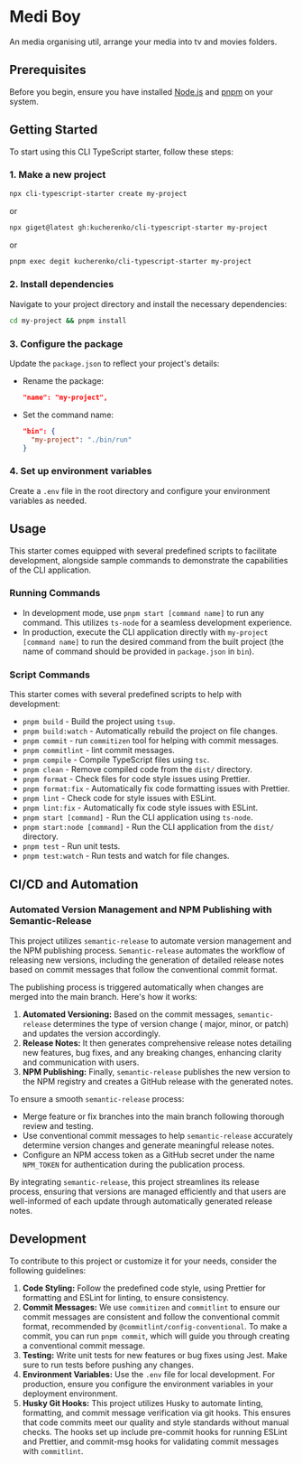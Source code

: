 # Medi Boy
An media organising util, arrange your media into tv and movies folders.

## Prerequisites

Before you begin, ensure you have installed [Node.js](https://nodejs.org/) and [pnpm](https://pnpm.io/) on your system.

## Getting Started

To start using this CLI TypeScript starter, follow these steps:

### 1. Make a new project

```sh
npx cli-typescript-starter create my-project
```

or

```sh
npx giget@latest gh:kucherenko/cli-typescript-starter my-project
```

or

```sh
pnpm exec degit kucherenko/cli-typescript-starter my-project
```

### 2. Install dependencies

Navigate to your project directory and install the necessary dependencies:

```sh
cd my-project && pnpm install
```

### 3. Configure the package

Update the `package.json` to reflect your project's details:

- Rename the package:
  ```json
  "name": "my-project",
  ```
- Set the command name:
  ```json
  "bin": {
    "my-project": "./bin/run"
  }
  ```

### 4. Set up environment variables

Create a `.env` file in the root directory and configure your environment variables as needed.

## Usage

This starter comes equipped with several predefined scripts to facilitate development, alongside sample commands to
demonstrate the capabilities of the CLI application.

### Running Commands

- In development mode, use `pnpm start [command name]` to run any command. This utilizes `ts-node` for a seamless
  development experience.
- In production, execute the CLI application directly with `my-project [command name]` to run the desired
  command from the built project (the name of command should be provided in `package.json` in `bin`).

### Script Commands

This starter comes with several predefined scripts to help with development:

- `pnpm build` - Build the project using `tsup`.
- `pnpm build:watch` - Automatically rebuild the project on file changes.
- `pnpm commit` - run `commitizen` tool for helping with commit messages.
- `pnpm commitlint` - lint commit messages.
- `pnpm compile` - Compile TypeScript files using `tsc`.
- `pnpm clean` - Remove compiled code from the `dist/` directory.
- `pnpm format` - Check files for code style issues using Prettier.
- `pnpm format:fix` - Automatically fix code formatting issues with Prettier.
- `pnpm lint` - Check code for style issues with ESLint.
- `pnpm lint:fix` - Automatically fix code style issues with ESLint.
- `pnpm start [command]` - Run the CLI application using `ts-node`.
- `pnpm start:node [command]` - Run the CLI application from the `dist/` directory.
- `pnpm test` - Run unit tests.
- `pnpm test:watch` - Run tests and watch for file changes.

## CI/CD and Automation

### Automated Version Management and NPM Publishing with Semantic-Release

This project utilizes `semantic-release` to automate version management and the NPM publishing
process. `Semantic-release` automates the workflow of releasing new versions, including the generation of detailed
release notes based on commit messages that follow the conventional commit format.

The publishing process is triggered automatically when changes are merged into the main branch. Here's how it works:

1. **Automated Versioning:** Based on the commit messages, `semantic-release` determines the type of version change (
   major, minor, or patch) and updates the version accordingly.
2. **Release Notes:** It then generates comprehensive release notes detailing new features, bug fixes, and any breaking
   changes, enhancing clarity and communication with users.
3. **NPM Publishing:** Finally, `semantic-release` publishes the new version to the NPM registry and creates a GitHub
   release with the generated notes.

To ensure a smooth `semantic-release` process:

- Merge feature or fix branches into the main branch following thorough review and testing.
- Use conventional commit messages to help `semantic-release` accurately determine version changes and generate
  meaningful release notes.
- Configure an NPM access token as a GitHub secret under the name `NPM_TOKEN` for authentication during the publication
  process.

By integrating `semantic-release`, this project streamlines its release process, ensuring that versions are managed
efficiently and that users are well-informed of each update through automatically generated release notes.

## Development

To contribute to this project or customize it for your needs, consider the following guidelines:

1. **Code Styling:** Follow the predefined code style, using Prettier for formatting and ESLint for linting, to ensure
   consistency.
2. **Commit Messages:** We use `commitizen` and `commitlint` to ensure our commit messages are consistent and follow the
   conventional commit format, recommended by `@commitlint/config-conventional`. To make a commit, you can
   run `pnpm commit`, which will guide you through creating a conventional commit message.
3. **Testing:** Write unit tests for new features or bug fixes using Jest. Make sure to run tests before pushing any
   changes.
4. **Environment Variables:** Use the `.env` file for local development. For production, ensure you configure the
   environment variables in your deployment environment.
5. **Husky Git Hooks:** This project utilizes Husky to automate linting, formatting, and commit message verification via
   git hooks. This ensures that code commits meet our quality and style standards without manual checks. The hooks set
   up include pre-commit hooks for running ESLint and Prettier, and commit-msg hooks for validating commit messages
   with `commitlint`.
